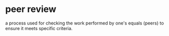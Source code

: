 # peer review


a process used for checking the work performed by one's equals (peers)
to ensure it meets specific criteria.

